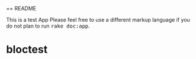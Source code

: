 == README

This is a test App
Please feel free to use a different markup language if you do not plan to run
<tt>rake doc:app</tt>.
# bloctest
